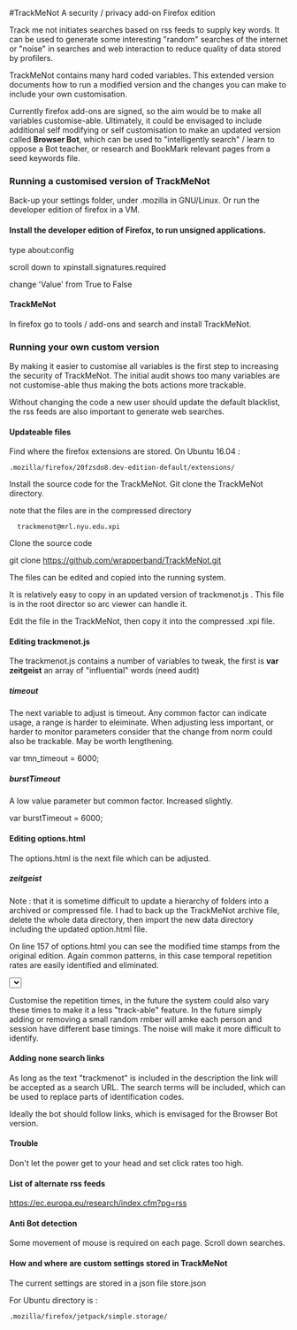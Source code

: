 #TrackMeNot
A security / privacy add-on Firefox edition

Track me not initiates searches based on rss feeds to supply key words. It can be used to generate some interesting "random" searches of the internet or "noise" in searches and web interaction to reduce quality of data stored by profilers.


TrackMeNot contains many hard coded variables. This extended version documents how to run a modified version and the changes you can make to include your own customisation.

Currently firefox add-ons are signed, so the aim would be to make all variables customise-able. Ultimately, it could be envisaged to include additional self modifying or self customisation to make an updated version called **Browser Bot**, which can be used to "intelligently search" / learn to oppose a Bot teacher, or research and BookMark relevant pages from a seed keywords file.

### Running a customised version of TrackMeNot

Back-up your settings folder, under .mozilla in GNU/Linux. Or run the developer edition of firefox in a VM.


#### Install the developer edition of Firefox, to run unsigned applications.

type about:config

scroll down to xpinstall.signatures.required 

change 'Value' from True to False

#### TrackMeNot

In firefox go to tools / add-ons and search and install TrackMeNot.  


### Running your own custom version

By making it easier to customise all variables is the first step to increasing the security of TrackMeNot. The initial audit shows too many variables are not customise-able thus making the bots actions more trackable.

Without changing the code a new user should update the default blacklist, the rss feeds are also important to generate web searches.

#### Updateable files

Find where the firefox extensions are stored. On Ubuntu 16.04 :

    .mozilla/firefox/20fzsdo8.dev-edition-default/extensions/


Install the source code for the TrackMeNot. Git clone the TrackMeNot directory.


note that the files are in the compressed directory

      trackmenot@mrl.nyu.edu.xpi


Clone the source code       
      
git clone https://github.com/wrapperband/TrackMeNot.git

The files can be edited and copied into the running system.


It is relatively easy to copy in an updated version of trackmenot.js . This file is in the root director so arc viewer can handle it.

Edit the file in the TrackMeNot, then copy it into the compressed .xpi file.

#### Editing trackmenot.js

The trackmenot.js contains a number of variables to tweak, the first is **var zeitgeist** an array of "influential" words (need audit) 

##### timeout

The next variable to adjust is timeout. Any common factor can indicate usage, a range is harder to eleiminate. When adjusting less important, or harder to monitor parameters consider that the change from norm could also be trackable. May be worth lengthening. 

var tmn_timeout = 6000;

##### burstTimeout

A low value parameter but common factor. Increased slightly.

var burstTimeout = 6000;


#### Editing options.html

The options.html is the next file which can be adjusted.

##### zeitgeist

Note : that it is sometime difficult to update a hierarchy of folders into a archived or compressed file. I had to back up the TrackMeNot archive file, delete the whole data directory, then import the new data directory including the updated option.html file. 

On line 157 of options.html you can see the modified time stamps from the  original edition. Again common patterns, in this case temporal repetition rates are easily identified and eliminated.

 <select id ="trackmenot-opt-timeout">
                                                        <option data-l10n-id="tmn.option.freq.10pm" id="t0" value="6000" > </option>
                                                        <option data-l10n-id="tmn.option.freq.5pm" id="t1" value="12000"  > </option>
                                                        <option data-l10n-id="tmn.option.freq.1pm" id="t2" value="60000"  > </option>
                                                        <option data-l10n-id="tmn.option.freq.30ph" id="t3" value="120000" > </option>
                                                        <option data-l10n-id="tmn.option.freq.10ph" id="t4" value="360000" > </option>
                                                        <option data-l10n-id="tmn.option.freq.1ph" id="t5" value="3600000"> </option>
</select>

Customise the repetition times, in the future the system could also vary these times to make it a less "track-able" feature. In the future simply adding or removing  a small random rmber will amke each person and session have different base timings. The noise will make it more difficult to identify. 

#### Adding none search links

As long as the text "trackmenot" is included in the description the link will be accepted as a search URL. The search terms will be included, which can be used to replace parts of identification codes.

Ideally the bot should follow links, which is envisaged for the Browser Bot version.


#### Trouble

Don't let the power get to your head and set click rates too high.

#### List of alternate rss feeds

https://ec.europa.eu/research/index.cfm?pg=rss

#### Anti Bot detection

Some movement of mouse is required on each page. Scroll down searches.

#### How and where are custom settings stored in TrackMeNot

The current settings are stored in a json file
    store.json

For Ubuntu directory is :

    .mozilla/firefox/jetpack/simple.storage/
